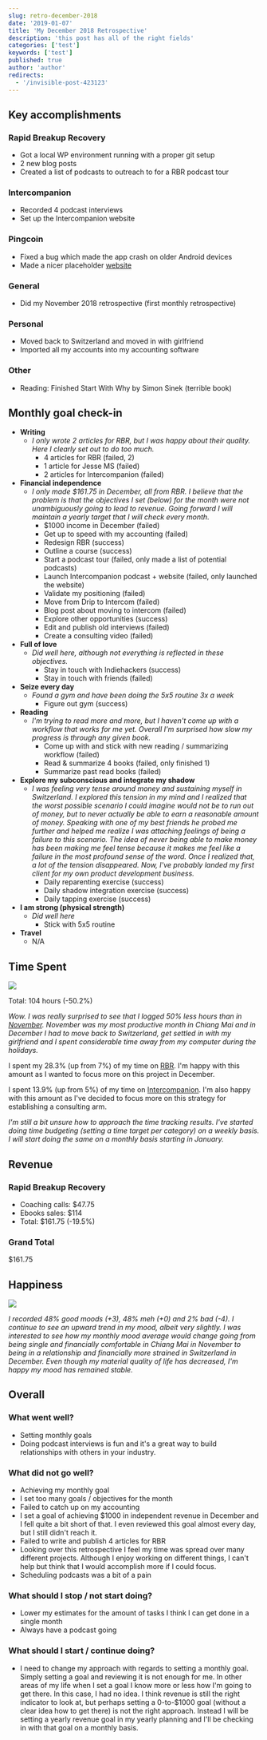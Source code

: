 ```yaml
---
slug: retro-december-2018
date: '2019-01-07'
title: 'My December 2018 Retrospective'
description: 'this post has all of the right fields'
categories: ['test']
keywords: ['test']
published: true
author: 'author'
redirects:
  - '/invisible-post-423123'
---
```


## Key accomplishments

### Rapid Breakup Recovery

- Got a local WP environment running with a proper git setup
- 2 new blog posts
- Created a list of podcasts to outreach to for a RBR podcast tour

### Intercompanion

- Recorded 4 podcast interviews
- Set up the Intercompanion website

### Pingcoin

- Fixed a bug which made the app crash on older Android devices
- Made a nicer placeholder [website](http://pingcoin.com)

### General

- Did my November 2018 retrospective (first monthly retrospective)

### Personal

- Moved back to Switzerland and moved in with girlfriend
- Imported all my accounts into my accounting software

### Other

- Reading: Finished Start With Why by Simon Sinek (terrible book)

## Monthly goal check-in

- **Writing**
  - _I only wrote 2 articles for RBR, but I was happy about their quality. Here I clearly set out to do too much._
    - 4 articles for RBR (failed, 2)
    - 1 article for Jesse MS (failed)
    - 2 articles for Intercompanion (failed)
- **Financial independence**
  - _I only made \$161.75 in December, all from RBR. I believe that the problem is that the objectives I set (below) for the month were not unambiguously going to lead to revenue. Going forward I will maintain a yearly target that I will check every month._
    - \$1000 income in December (failed)
    - Get up to speed with my accounting (failed)
    - Redesign RBR (success)
    - Outline a course (success)
    - Start a podcast tour (failed, only made a list of potential podcasts)
    - Launch Intercompanion podcast + website (failed, only launched the website)
    - Validate my positioning (failed)
    - Move from Drip to Intercom (failed)
    - Blog post about moving to intercom (failed)
    - Explore other opportunities (success)
    - Edit and publish old interviews (failed)
    - Create a consulting video (failed)
- **Full of love**
  - _Did well here, although not everything is reflected in these objectives._
    - Stay in touch with Indiehackers (success)
    - Stay in touch with friends (failed)
- **Seize every day**
  - _Found a gym and have been doing the 5x5 routine 3x a week_
    - Figure out gym (success)
- **Reading**
  - _I'm trying to read more and more, but I haven't come up with a workflow that works for me yet. Overall I'm surprised how slow my progress is through any given book._
    - Come up with and stick with new reading / summarizing workflow (failed)
    - Read & summarize 4 books (failed, only finished 1)
    - Summarize past read books (failed)
- **Explore my subconscious and integrate my shadow**
  - _I was feeling very tense around money and sustaining myself in Switzerland. I explored this tension in my mind and I realized that  the worst possible scenario I could imagine would not be to run out of money, but to never actually be able to earn a reasonable amount of money. Speaking with one of my best friends he probed me further and helped me realize I was attaching feelings of being a failure to this scenario. The idea of never being able to make money has been making me feel tense because it makes me feel like a failure in the most profound sense of the word. Once I realized that, a lot of the tension disappeared. Now, I've probably landed my first client for my own product development business._
    - Daily reparenting exercise (success)
    - Daily shadow integration exercise (success)
    - Daily tapping exercise (success)
- **I am strong (physical strength)**
  - _Did well here_
    - Stick with 5x5 routine
- **Travel**
  - N/A

## Time Spent

![](images/Time-distribution-vs.-Project-December-2018.png)

Total: 104 hours (-50.2%)

_Wow. I was really surprised to see that I logged 50% less hours than in [November](http://jessems.com/my-november-2018-retrospective/). November was my most productive month in Chiang Mai and in December I had to move back to Switzerland, get settled in with my girlfriend and I spent considerable time away from my computer during the holidays._

I spent my 28.3% (up from 7%) of my time on [RBR](http://jessems.com/current-projects/). I'm happy with this amount as I wanted to focus more on this project in December.

I spent 13.9% (up from 5%) of my time on [Intercompanion](http://jessems.com/current-projects/). I'm also happy with this amount as I've decided to focus more on this strategy for establishing a consulting arm.

_I'm still a bit unsure how to approach the time tracking results. I've started doing time budgeting (setting a time target per category) on a weekly basis. I will start doing the same on a monthly basis starting in January._

## Revenue

### Rapid Breakup Recovery

- Coaching calls: \$47.75
- Ebooks sales: \$114
- Total: \$161.75 (-19.5%)

### Grand Total

\$161.75

## Happiness

![](images/daylio_stats_december-300x297.png)

_I recorded 48% good moods (+3), 48% meh (+0) and 2% bad (-4). I continue to see an upward trend in my mood, albeit very slightly. I was interested to see how my monthly mood average would change going from being single and financially comfortable in Chiang Mai in November to being in a relationship and financially more strained in Switzerland in December. Even though my material quality of life has decreased, I'm happy my mood has remained stable._

## Overall

### What went well?

- Setting monthly goals
- Doing podcast interviews is fun and it's a great way to build relationships with others in your industry.

### What did not go well?

- Achieving my monthly goal
- I set too many goals / objectives for the month
- Failed to catch up on my accounting
- I set a goal of achieving \$1000 in independent revenue in December and I fell quite a bit short of that. I even reviewed this goal almost every day, but I still didn't reach it.
- Failed to write and publish 4 articles for RBR
- Looking over this retrospective I feel my time was spread over many different projects. Although I enjoy working on different things, I can't help but think that I would accomplish more if I could focus.
- Scheduling podcasts was a bit of a pain

### What should I stop / not start doing?

- Lower my estimates for the amount of tasks I think I can get done in a single month
- Always have a podcast going

### What should I start / continue doing?

- I need to change my approach with regards to setting a monthly goal. Simply setting a goal and reviewing it is not enough for me. In other areas of my life when I set a goal I know more or less how I'm going to get there. In this case, I had no idea. I think revenue is still the right indicator to look at, but perhaps setting a 0-to-\$1000 goal (without a clear idea how to get there) is not the right approach. Instead I will be setting a yearly revenue goal in my yearly planning and I'll be checking in with that goal on a monthly basis.
